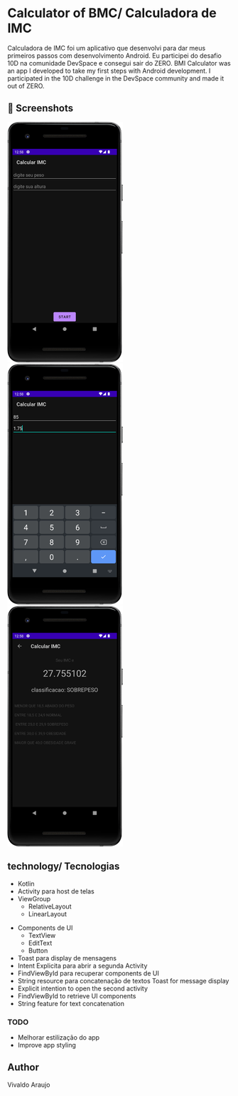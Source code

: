 # Calculator of BMC/ Calculadora de IMC
Calculadora de IMC foi um aplicativo que desenvolvi para dar meus primeiros passos com desenvolvimento Android. Eu participei do desafio 10D na comunidade DevSpace e consegui sair do ZERO. 
BMI Calculator was an app I developed to take my first steps with Android development. I participated in the 10D challenge in the DevSpace community and made it out of ZERO.


## :camera_flash: Screenshots
<!-- You can add more screenshots here if you like -->
<img src="/results/image1.png.png" width="260">&emsp;<img src="/results/image2.png.png" width="260">&emsp;<img src="/results/image3.png.png" width="260">

## technology/ Tecnologias
* Kotlin
* Activity para host de telas
* ViewGroup
    * RelativeLayout
    * LinearLayout
- Components de UI
    - TextView
    - EditText
    - Button
- Toast para display de mensagens
- Intent Explicita para abrir a segunda Activity
- FindViewById para recuperar components de UI
- String resource para concatenação de textos
Toast for message display
- Explicit intention to open the second activity
- FindViewById to retrieve UI components
- String feature for text concatenation


### TODO
- Melhorar estilização do app
- Improve app styling

## Author
Vivaldo Araujo
